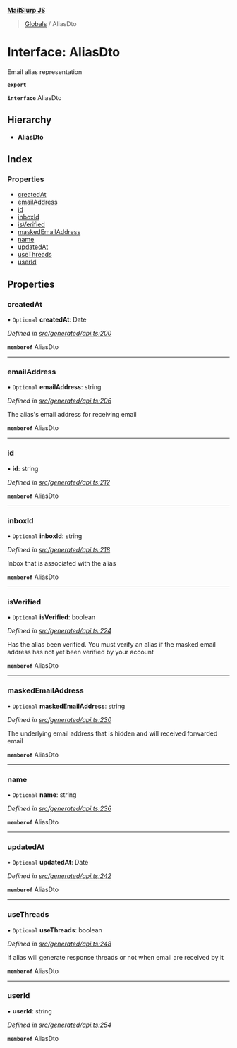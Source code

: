 **[MailSlurp JS](../README.md)**

> [Globals](../README.md) / AliasDto

# Interface: AliasDto

Email alias representation

**`export`** 

**`interface`** AliasDto

## Hierarchy

* **AliasDto**

## Index

### Properties

* [createdAt](aliasdto.md#createdat)
* [emailAddress](aliasdto.md#emailaddress)
* [id](aliasdto.md#id)
* [inboxId](aliasdto.md#inboxid)
* [isVerified](aliasdto.md#isverified)
* [maskedEmailAddress](aliasdto.md#maskedemailaddress)
* [name](aliasdto.md#name)
* [updatedAt](aliasdto.md#updatedat)
* [useThreads](aliasdto.md#usethreads)
* [userId](aliasdto.md#userid)

## Properties

### createdAt

• `Optional` **createdAt**: Date

*Defined in [src/generated/api.ts:200](https://github.com/mailslurp/mailslurp-client/blob/aa918cc/src/generated/api.ts#L200)*

**`memberof`** AliasDto

___

### emailAddress

• `Optional` **emailAddress**: string

*Defined in [src/generated/api.ts:206](https://github.com/mailslurp/mailslurp-client/blob/aa918cc/src/generated/api.ts#L206)*

The alias's email address for receiving email

**`memberof`** AliasDto

___

### id

•  **id**: string

*Defined in [src/generated/api.ts:212](https://github.com/mailslurp/mailslurp-client/blob/aa918cc/src/generated/api.ts#L212)*

**`memberof`** AliasDto

___

### inboxId

• `Optional` **inboxId**: string

*Defined in [src/generated/api.ts:218](https://github.com/mailslurp/mailslurp-client/blob/aa918cc/src/generated/api.ts#L218)*

Inbox that is associated with the alias

**`memberof`** AliasDto

___

### isVerified

• `Optional` **isVerified**: boolean

*Defined in [src/generated/api.ts:224](https://github.com/mailslurp/mailslurp-client/blob/aa918cc/src/generated/api.ts#L224)*

Has the alias been verified. You must verify an alias if the masked email address has not yet been verified by your account

**`memberof`** AliasDto

___

### maskedEmailAddress

• `Optional` **maskedEmailAddress**: string

*Defined in [src/generated/api.ts:230](https://github.com/mailslurp/mailslurp-client/blob/aa918cc/src/generated/api.ts#L230)*

The underlying email address that is hidden and will received forwarded email

**`memberof`** AliasDto

___

### name

• `Optional` **name**: string

*Defined in [src/generated/api.ts:236](https://github.com/mailslurp/mailslurp-client/blob/aa918cc/src/generated/api.ts#L236)*

**`memberof`** AliasDto

___

### updatedAt

• `Optional` **updatedAt**: Date

*Defined in [src/generated/api.ts:242](https://github.com/mailslurp/mailslurp-client/blob/aa918cc/src/generated/api.ts#L242)*

**`memberof`** AliasDto

___

### useThreads

• `Optional` **useThreads**: boolean

*Defined in [src/generated/api.ts:248](https://github.com/mailslurp/mailslurp-client/blob/aa918cc/src/generated/api.ts#L248)*

If alias will generate response threads or not when email are received by it

**`memberof`** AliasDto

___

### userId

•  **userId**: string

*Defined in [src/generated/api.ts:254](https://github.com/mailslurp/mailslurp-client/blob/aa918cc/src/generated/api.ts#L254)*

**`memberof`** AliasDto

